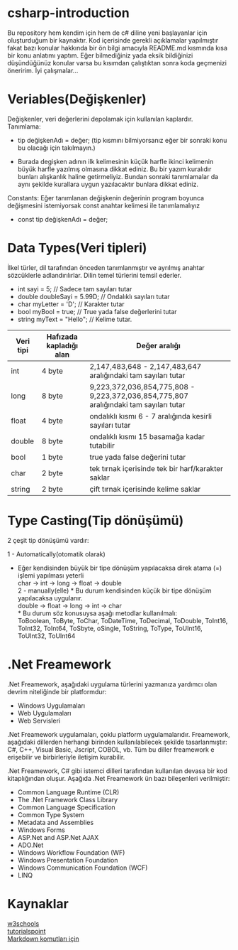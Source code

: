# csharp-introduction
 Bu repository hem kendim için hem de c# diline yeni başlayanlar için oluşturduğum bir kaynaktır. Kod içerisinde gerekli açıklamalar yapılmıştır fakat bazı konular hakkında bir ön bilgi amacıyla README.md kısmında kısa bir konu anlatımı yaptım. Eğer bilmediğiniz yada eksik bildiğinizi düşündüğünüz konular varsa bu kısımdan çalıştıktan sonra koda geçmenizi öneririm. İyi çalışmalar...
 
# Veriables(Değişkenler)
Değişkenler, veri değerlerini depolamak için kullanılan kaplardır.<br>
Tanımlama:
 * tip değişkenAdı = değer; (tip kısmını bilmiyorsanız eğer bir sonraki konu bu olacağı için takılmayın.)
  - Burada degişken adının ilk kelimesinin küçük harfle ikinci kelimenin büyük harfle yazılmış olmasına dikkat ediniz. Bu bir yazım kuralıdır bunları alışkanlık haline getirmeliyiz. Bundan sonraki tanımlamalar da aynı şekilde kurallara uygun yazılacaktır bunlara dikkat ediniz. 
  
<bold> Constants</bold>: Eğer tanımlanan değişkenin değerinin program boyunca değişmesini istemiyorsak const anahtar kelimesi ile tanımlamalıyız
* const tip değişkenAdı = değer;

# Data Types(Veri tipleri)
 İlkel türler, dil tarafından önceden tanımlanmıştır ve ayrılmış anahtar sözcüklerle adlandırılırlar. Dilin temel türlerini temsil ederler.
 * int sayi = 5;                // Sadece tam sayıları tutar
 * double doubleSayi = 5.99D;   // Ondalıklı sayıları tutar
 * char myLetter = 'D';         // Karakter tutar
 * bool myBool = true;          // True yada false değerlerini tutar
 * string myText = "Hello";     // Kelime tutar.
 
 
 | Veri tipi | Hafızada kapladığı alan |Değer aralığı|
| -- | -- | -- |
| int   | 4 byte | 2,147,483,648 - 2,147,483,647 aralığındaki tam sayıları tutar |
| long | 8 byte | 9,223,372,036,854,775,808 - 9,223,372,036,854,775,807 aralığındaki tam sayıları tutar |
| float    | 4 byte | ondalıklı kısmı 6 - 7 aralığında kesirli sayıları tutar |
| double    | 8 byte | ondalıklı kısmı 15 basamağa kadar tutabilir |
| bool    | 1 byte | true yada false değerini tutar |
| char    | 2 byte | tek tırnak içerisinde tek bir harf/karakter saklar |
| string    | 2 byte | çift tırnak içerisinde kelime saklar |

# Type Casting(Tip dönüşümü)

2 çeşit tip dönüşümü vardır:

 1 - Automatically(otomatik olarak)
   * Eğer kendisinden büyük bir tipe dönüşüm yapılacaksa direk atama (=) işlemi yapılması yeterli<br>
      char -> int -> long -> float -> double<br>
 2 - manually(elle)
    * Bu durum kendisinden küçük bir tipe dönüşüm yapılacaksa uygulanır.<br>
      double -> float -> long -> int -> char<br>
    * Bu durum söz konusuysa aşağı metodlar kullanılmalı:<br>
     ToBoolean, ToByte, ToChar, ToDateTime, ToDecimal, ToDouble, ToInt16, ToInt32, ToInt64, ToSbyte, oSingle, ToString, ToType, ToUInt16, ToUInt32, ToUInt64<br>

# .Net Freamework
 .Net Freamework, aşağıdaki uygulama türlerini yazmanıza yardımcı olan devrim niteliğinde bir platformdur:
  * Windows Uygulamaları
  * Web Uygulamaları
  * Web Servisleri
 
 .Net Freamework uygulamaları, çoklu platform uygulamalarıdır. Freamework, aşağıdaki dillerden herhangi birinden kullanılabilecek şekilde tasarlanmıştır: C#, C++, Visual Basic, Jscript, COBOL, vb. Tüm bu diller freamework e erişebilir ve birbirleriyle iletişim kurabilir.
 
 .Net Freamework, C# gibi istemci dilleri tarafından kullanılan devasa bir kod kitaplığından oluşur. Aşağıda .Net Freamework ün bazı bileşenleri verilmiştir:
  * Common Language Runtime (CLR)
  * The .Net Framework Class Library
  * Common Language Specification
  * Common Type System
  * Metadata and Assemblies
  * Windows Forms
  * ASP.Net and ASP.Net AJAX
  * ADO.Net
  * Windows Workflow Foundation (WF)
  * Windows Presentation Foundation
  * Windows Communication Foundation (WCF)
  * LINQ
 


# Kaynaklar
 [w3schools](https://www.w3schools.com/cs/cs_variables.asp)<br>
 [tutorialspoint](https://www.tutorialspoint.com/csharp/index.htm)<br>
 [Markdown komutları için](https://guides.github.com/features/mastering-markdown/)<br>

